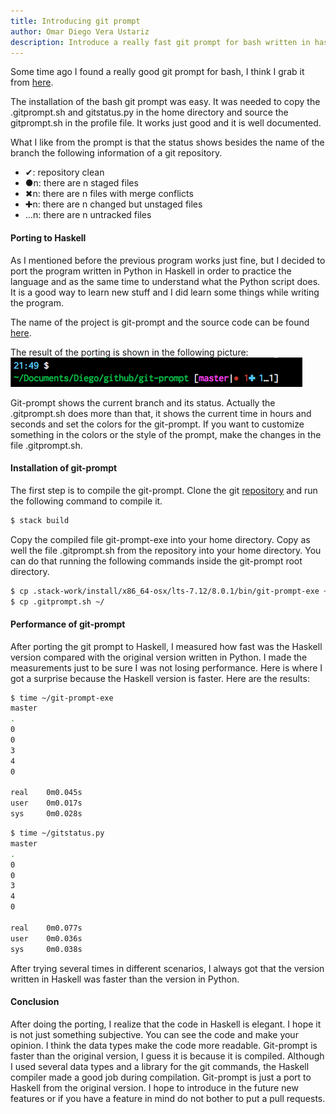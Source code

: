 ```yaml
---
title: Introducing git prompt
author: Omar Diego Vera Ustariz
description: Introduce a really fast git prompt for bash written in haskell.
---
```


Some time ago I found a really good git prompt for bash, I think I grab it from [here](https://github.com/magicmonty/bash-git-prompt/).

The installation of the bash git prompt was easy. It was needed to copy the .gitprompt.sh and gitstatus.py in the home directory and source the gitprompt.sh in the profile file. It works just good and it is well documented.

What I like from the prompt is that the status shows besides the name of the branch the following information of a git repository.

* ✔: repository clean
* ●n: there are n staged files
* ✖n: there are n files with merge conflicts
* ✚n: there are n changed but unstaged files
* …n: there are n untracked files

#### Porting to Haskell
As I mentioned before the previous program works just fine, but I decided to port the program written in Python in Haskell in order to practice the language and as the same time to understand what the Python script does. It is a good way to learn new stuff and I did learn some things while writing the program.

The name of the project is git-prompt and the source code can be found [here](https://github.com/ovu/git-prompt).

The result of the porting is shown in the following picture:
![alt text](./images/git-prompt.png "git-prompt")

Git-prompt shows the current branch and its status. Actually the .gitprompt.sh does more than that, it shows the current time in hours and seconds and set the colors for the git-prompt. If you want to customize something in the colors or the style of the prompt, make the changes in the file .gitprompt.sh.

#### Installation of git-prompt
The first step is to compile the git-prompt. Clone the git [repository](https://github.com/ovu/git-prompt) and run the following command to compile it.

``` bash
$ stack build
```

Copy the compiled file git-prompt-exe into your home directory. Copy as well the file .gitprompt.sh from the repository into your home directory. You can do that running the following commands inside the git-prompt root directory.

``` bash
$ cp .stack-work/install/x86_64-osx/lts-7.12/8.0.1/bin/git-prompt-exe ~/
$ cp .gitprompt.sh ~/
```

#### Performance of git-prompt
After porting the git prompt to Haskell, I measured how fast was the Haskell version compared with the original version written in Python. I made the measurements just to be sure I was not losing performance. Here is where I got a surprise because the Haskell version is faster. Here are the results:

``` bash
$ time ~/git-prompt-exe 
master
.
0
0
3
4
0

real    0m0.045s
user    0m0.017s
sys     0m0.028s
```

``` bash
$ time ~/gitstatus.py 
master
.
0
0
3
4
0

real    0m0.077s
user    0m0.036s
sys     0m0.038s
```

After trying several times in different scenarios, I always got that the version written in Haskell was faster than the version in Python.

#### Conclusion

After doing the porting, I realize that the code in Haskell is elegant. I hope it is not just something subjective. You can see the code and make your opinion. I think the data types make the code more readable.
Git-prompt is faster than the original version, I guess it is because it is compiled. Although I used several data types and a library for the git commands, the Haskell compiler made a good job during compilation.
Git-prompt is just a port to Haskell from the original version. I hope to introduce in the future new features or if you have a feature in mind do not bother to put a pull requests.

